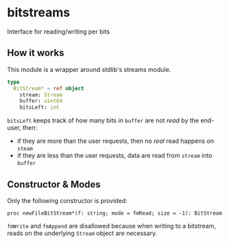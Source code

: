 # bitstreams
Interface for reading/writing per bits

## How it works
This module is a wrapper around stdlib's streams module.
```nim
type
  BitStream* = ref object
    stream: Stream
    buffer: uint64
    bitsLeft: int
```
`bitsLeft` keeps track of how many bits in `buffer` are not _read_ by the end-user, then:
- if they are more than the user requests, then no _real_ read happens on `steam`
- if they are less than the user requests, data are read from `stream` into `buffer`

## Constructor & Modes
Only the following constructor is provided:
```
proc newFileBitStream*(f: string; mode = fmRead; size = -1): BitStream
```
`fmWrite` and `fmAppend` are disallowed because when writing to a bitstream, reads on the underlying `Stream` object are necessary.